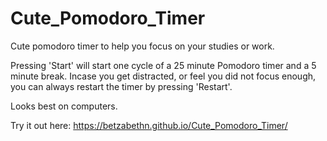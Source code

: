 # Cute_Pomodoro_Timer
Cute pomodoro timer to help you focus on your studies or work.

Pressing 'Start' will start one cycle of a 25 minute Pomodoro timer and a 5 minute break.
Incase you get distracted, or feel you did not focus enough, you can always restart the timer by pressing 'Restart'.

Looks best on computers.

Try it out here: https://betzabethn.github.io/Cute_Pomodoro_Timer/
